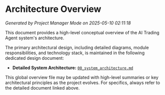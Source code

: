 # Architecture Overview
*Generated by Project Manager Mode on 2025-05-10 02:11:18*

This document provides a high-level conceptual overview of the AI Trading Agent system's architecture.

The primary architectural design, including detailed diagrams, module responsibilities, and technology stack, is maintained in the following dedicated design document:
*   **Detailed System Architecture:** [`00_system_architecture.md`](../../blueprints/00_system_architecture.md)

This global overview file may be updated with high-level summaries or key architectural principles as the project evolves. For specifics, always refer to the detailed document linked above.